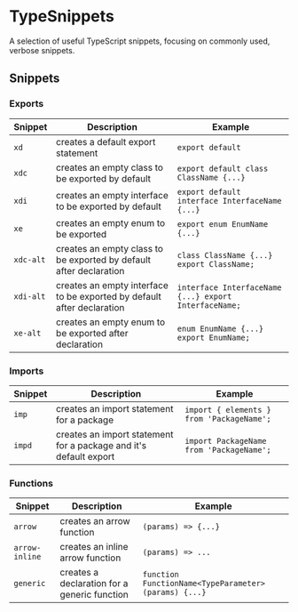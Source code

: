 # TypeSnippets

A selection of useful TypeScript snippets, focusing on commonly used, verbose snippets.

## Snippets

### Exports

| Snippet   | Description                                                            | Example                                               |
| --------- | ---------------------------------------------------------------------- | ----------------------------------------------------- |
| `xd`      | creates a default export statement                                     | `export default`                                      |
| `xdc`     | creates an empty class to be exported by default                       | `export default class ClassName {...}`                |
| `xdi`     | creates an empty interface to be exported by default                   | `export default interface InterfaceName {...}`        |
| `xe`      | creates an empty enum to be exported                                   | `export enum EnumName {...}`                          |
| `xdc-alt` | creates an empty class to be exported by default after declaration     | `class ClassName {...} export ClassName;`             |
| `xdi-alt` | creates an empty interface to be exported by default after declaration | `interface InterfaceName {...} export InterfaceName;` |
| `xe-alt`  | creates an empty enum to be exported after declaration                 | `enum EnumName {...} export EnumName;`                |

### Imports

| Snippet | Description                                                       | Example                                   |
| ------- | ----------------------------------------------------------------- | ----------------------------------------- |
| `imp`   | creates an import statement for a package                         | `import { elements } from 'PackageName';` |
| `impd`  | creates an import statement for a package and it's default export | `import PackageName from 'PackageName';`  |

### Functions

| Snippet        | Description                                  | Example                                              |
| -------------- | -------------------------------------------- | ---------------------------------------------------- |
| `arrow`        | creates an arrow function                    | `(params) => {...}`                                  |
| `arrow-inline` | creates an inline arrow function             | `(params) => ...`                                    |
| `generic`      | creates a declaration for a generic function | `function FunctionName<TypeParameter>(params) {...}` |

